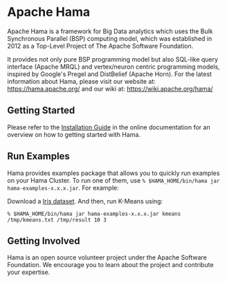 # Apache Hama

Apache Hama is a framework for Big Data analytics which uses the Bulk Synchronous Parallel (BSP) computing model, which was established in 2012 as a Top-Level Project of The Apache Software Foundation.

It provides not only pure BSP programming model but also SQL-like query interface (Apache MRQL) and vertex/neuron centric programming models, inspired by Google's Pregel and DistBelief (Apache Horn). For the latest information about Hama, please visit our website at: <https://hama.apache.org/> and our wiki at: <https://wiki.apache.org/hama/>

## Getting Started

Please refer to the [Installation Guide](http://wiki.apache.org/hama/GettingStarted) in the online documentation for an overview on how to getting started with Hama.

## Run Examples

Hama provides examples package that allows you to quickly run examples on your Hama Cluster. To run one of them, use `% $HAMA_HOME/bin/hama jar hama-examples-x.x.x.jar`. For example:

Download a [Iris dataset](http://people.apache.org/~edwardyoon/kmeans.txt). And then, run K-Means using:

`% $HAMA_HOME/bin/hama jar hama-examples-x.x.x.jar kmeans /tmp/kmeans.txt /tmp/result 10 3`

## Getting Involved

Hama is an open source volunteer project under the Apache Software Foundation. We encourage you to learn about the project and contribute your expertise. 

